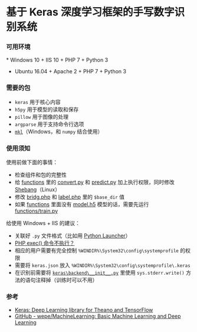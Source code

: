 # 基于 Keras 深度学习框架的手写数字识别系统

### 可用环境

 * Windows 10 + IIS 10 + PHP 7 + Python 3
 * Ubuntu 16.04 + Apache 2 + PHP 7 + Python 3

### 需要的包

 * `keras` 用于核心内容
 * `h5py` 用于模型的读取和保存
 * `pillow` 用于图像的处理
 * `argparse` 用于支持命令行选项
 * [`mkl`](http://www.lfd.uci.edu/~gohlke/pythonlibs/#numpy)（Windows，和 `numpy` 结合使用）

### 使用须知

使用前做下面的事情：

 * 检查组件和包的完整性
 * 给 [functions](/functions) 里的 [convert.py](/functions/convert.py) 和 [predict.py](/functions/predict.py) 加上执行权限，同时修改  [Shebang](https://zh.wikipedia.org/wiki/Shebang)（Linux）
 * 修改 [bridg.php](/bridg.php) 和 [label.php](/label.php) 里的 `$base_dir` 值
 * 如果 [functions](/functions) 里面没有 [model.h5](/functions/model.h5) 模型的话，需要先运行 [functions/train.py](/functions/train.py)

给使用 Windows + IIS 的建议：

 * 关联好 `.py` 文件格式（比如用 [Python Launcher](https://docs.python.org/3/using/windows.html)）
 * [PHP exec() 命令不执行？](http://stackoverflow.com/questions/39240196/php-exec-command-not-executing)
 * 相应的用户需要有完全控制 `%WINDIR%\System32\config\systemprofile` 的权限
 * 需要将 `keras.json` 放入 `%WINDIR%\System32\config\systemprofile\.keras`
 * 在识别前需要将 [`keras\backend\__init__.py`](https://github.com/fchollet/keras/blob/master/keras/backend/__init__.py) 里使用 `sys.stderr.write()` 方法的语句注释掉（训练时可以不用）

### 参考

 * [Keras: Deep Learning library for Theano and TensorFlow](https://keras.io/)
 * [GitHub - wepe/MachineLearning: Basic Machine Learning and Deep Learning](https://github.com/wepe/MachineLearning)
